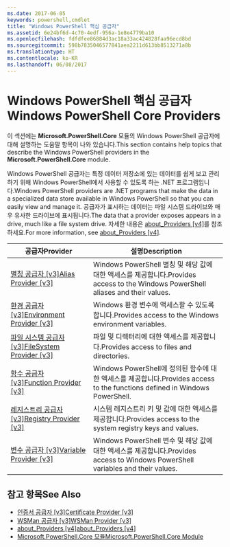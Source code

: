 ```yaml
---
ms.date: 2017-06-05
keywords: powershell,cmdlet
title: "Windows PowerShell 핵심 공급자"
ms.assetid: 6e24bf6d-4c70-4edf-956a-1e8e4779ba10
ms.openlocfilehash: fdfdfee86884d3ac18a33ac424828faa96ecd8bd
ms.sourcegitcommit: 598b7835046577841aea2211d613bb8513271a8b
ms.translationtype: HT
ms.contentlocale: ko-KR
ms.lasthandoff: 06/08/2017
---
```

# <a name="windows-powershell-core-providers"></a><span data-ttu-id="0d0c3-103">Windows PowerShell 핵심 공급자</span><span class="sxs-lookup"><span data-stu-id="0d0c3-103">Windows PowerShell Core Providers</span></span>
<span data-ttu-id="0d0c3-104">이 섹션에는 **Microsoft.PowerShell.Core** 모듈의 Windows PowerShell 공급자에 대해 설명하는 도움말 항목이 나와 있습니다.</span><span class="sxs-lookup"><span data-stu-id="0d0c3-104">This section contains help topics that describe the Windows PowerShell providers in the **Microsoft.PowerShell.Core** module.</span></span>

<span data-ttu-id="0d0c3-105">Windows PowerShell 공급자는 특정 데이터 저장소에 있는 데이터를 쉽게 보고 관리하기 위해 Windows PowerShell에서 사용할 수 있도록 하는 .NET 프로그램입니다.</span><span class="sxs-lookup"><span data-stu-id="0d0c3-105">Windows PowerShell providers are .NET programs that make the data in a specialized data store available in Windows PowerShell so that you can easily view and manage it.</span></span> <span data-ttu-id="0d0c3-106">공급자가 표시하는 데이터는 파일 시스템 드라이브와 매우 유사한 드라이브에 표시됩니다.</span><span class="sxs-lookup"><span data-stu-id="0d0c3-106">The data that a provider exposes appears in a drive, much like a file system drive.</span></span> <span data-ttu-id="0d0c3-107">자세한 내용은 [about_Providers [v4]](https://technet.microsoft.com/en-us/library/2d9b3f32-be78-49ad-a547-21231c803242)를 참조하세요.</span><span class="sxs-lookup"><span data-stu-id="0d0c3-107">For more information, see [about_Providers [v4]](https://technet.microsoft.com/en-us/library/2d9b3f32-be78-49ad-a547-21231c803242).</span></span>

|<span data-ttu-id="0d0c3-108">공급자</span><span class="sxs-lookup"><span data-stu-id="0d0c3-108">Provider</span></span>|<span data-ttu-id="0d0c3-109">설명</span><span class="sxs-lookup"><span data-stu-id="0d0c3-109">Description</span></span>|
|------------|---------------|
|[<span data-ttu-id="0d0c3-110">별칭 공급자 [v3]</span><span class="sxs-lookup"><span data-stu-id="0d0c3-110">Alias Provider [v3]</span></span>](https://technet.microsoft.com/en-us/library/dce3f872-aeff-4eb2-8b38-876cd612fc29)|<span data-ttu-id="0d0c3-111">Windows PowerShell 별칭 및 해당 값에 대한 액세스를 제공합니다.</span><span class="sxs-lookup"><span data-stu-id="0d0c3-111">Provides access to the Windows PowerShell aliases and their values.</span></span>|
|[<span data-ttu-id="0d0c3-112">환경 공급자 [v3]</span><span class="sxs-lookup"><span data-stu-id="0d0c3-112">Environment Provider [v3]</span></span>](https://technet.microsoft.com/en-us/library/94fcd05d-e702-4706-9b7d-ad7e5fd0ec09)|<span data-ttu-id="0d0c3-113">Windows 환경 변수에 액세스할 수 있도록 합니다.</span><span class="sxs-lookup"><span data-stu-id="0d0c3-113">Provides access to the Windows environment variables.</span></span>|
|[<span data-ttu-id="0d0c3-114">파일 시스템 공급자 [v3]</span><span class="sxs-lookup"><span data-stu-id="0d0c3-114">FileSystem Provider [v3]</span></span>](https://technet.microsoft.com/en-us/library/0e494537-dfdf-437a-8b27-c21e30aa1f9f)|<span data-ttu-id="0d0c3-115">파일 및 디렉터리에 대한 액세스를 제공합니다.</span><span class="sxs-lookup"><span data-stu-id="0d0c3-115">Provides access to files and directories.</span></span>|
|[<span data-ttu-id="0d0c3-116">함수 공급자 [v3]</span><span class="sxs-lookup"><span data-stu-id="0d0c3-116">Function Provider [v3]</span></span>](https://technet.microsoft.com/en-us/library/7dfc92f4-9a88-4399-978d-6d5d224b3e76)|<span data-ttu-id="0d0c3-117">Windows PowerShell에 정의된 함수에 대한 액세스를 제공합니다.</span><span class="sxs-lookup"><span data-stu-id="0d0c3-117">Provides access to the functions defined in Windows PowerShell.</span></span>|
|[<span data-ttu-id="0d0c3-118">레지스트리 공급자 [v3]</span><span class="sxs-lookup"><span data-stu-id="0d0c3-118">Registry Provider [v3]</span></span>](https://technet.microsoft.com/en-us/library/d3c8013c-8caa-48d7-9feb-bfef0d95926e)|<span data-ttu-id="0d0c3-119">시스템 레지스트리 키 및 값에 대한 액세스를 제공합니다.</span><span class="sxs-lookup"><span data-stu-id="0d0c3-119">Provides access to the system registry keys and values.</span></span>|
|[<span data-ttu-id="0d0c3-120">변수 공급자 [v3]</span><span class="sxs-lookup"><span data-stu-id="0d0c3-120">Variable Provider [v3]</span></span>](https://technet.microsoft.com/en-us/library/78dbcbbd-7946-4b9b-b75b-146f247f821c)|<span data-ttu-id="0d0c3-121">Windows PowerShell 변수 및 해당 값에 대한 액세스를 제공합니다.</span><span class="sxs-lookup"><span data-stu-id="0d0c3-121">Provides access to Windows PowerShell variables and their values.</span></span>|

## <a name="see-also"></a><span data-ttu-id="0d0c3-122">참고 항목</span><span class="sxs-lookup"><span data-stu-id="0d0c3-122">See Also</span></span>
- [<span data-ttu-id="0d0c3-123">인증서 공급자 [v3]</span><span class="sxs-lookup"><span data-stu-id="0d0c3-123">Certificate Provider [v3]</span></span>](https://technet.microsoft.com/en-us/library/3f743541-d0c6-4670-809a-b16fb01f7c4d)
- [<span data-ttu-id="0d0c3-124">WSMan 공급자 [v3]</span><span class="sxs-lookup"><span data-stu-id="0d0c3-124">WSMan Provider [v3]</span></span>](https://technet.microsoft.com/en-us/library/4c3d8d36-4f7a-4211-996f-64110e4b2eb7)
- [<span data-ttu-id="0d0c3-125">about_Providers [v4]</span><span class="sxs-lookup"><span data-stu-id="0d0c3-125">about_Providers [v4]</span></span>](https://technet.microsoft.com/en-us/library/2d9b3f32-be78-49ad-a547-21231c803242)
- [<span data-ttu-id="0d0c3-126">Microsoft.PowerShell.Core 모듈</span><span class="sxs-lookup"><span data-stu-id="0d0c3-126">Microsoft.PowerShell.Core Module</span></span>](Microsoft.PowerShell.Core-Module.md)

